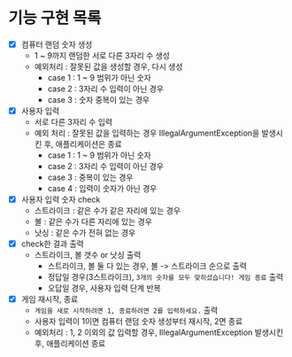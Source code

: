 # 기능 구현 목록
- [x] 컴퓨터 랜덤 숫자 생성
  - 1 ~ 9까지 랜덤한 서로 다른 3자리 수 생성
  - 예외처리 : 잘못된 값을 생성할 경우, 다시 생성
    - case 1 : 1 ~ 9 범위가 아닌 숫자
    - case 2 : 3자리 수 입력이 아닌 경우
    - case 3 : 숫자 중복이 있는 경우
- [x] 사용자 입력
  - 서로 다른 3자리 수 입력
  - 예외 처리 : 잘못된 값을 입력하는 경우 IllegalArgumentException을 발생시킨 후, 애플리케이션은 종료
    - case 1 : 1 ~ 9 범위가 아닌 숫자
    - case 2 : 3자리 수 입력이 아닌 경우
    - case 3 : 중복이 있는 경우
    - case 4 : 입력이 숫자가 아닌 경우
- [x] 사용자 입력 숫자 check
  - 스트라이크 : 같은 수가 같은 자리에 있는 경우
  - 볼 : 같은 수가 다른 자리에 있는 경우
  - 낫싱 : 같은 수가 전혀 없는 경우
- [x] check한 결과 출력
  - 스트라이크, 볼 갯수 or 낫싱 출력
    - 스트라이크, 볼 둘 다 있는 경우, 볼 -> 스트라이크 순으로 출력
    - 정답일 경우(3스트라이크), `3개의 숫자를 모두 맞히셨습니다! 게임 종료` 출력
    - 오답일 경우, 사용자 입력 단계 반복
- [x] 게임 재시작, 종료
  - `게임을 새로 시작하려면 1, 종료하려면 2를 입력하세요.` 출력
  - 사용자 입력이 1이면 컴퓨터 랜덤 숫자 생성부터 재시작, 2면 종료
  - 예외처리 : 1, 2 이외의 값 입력할 경우, IllegalArgumentException 발생시킨 후, 애플리케이션 종료